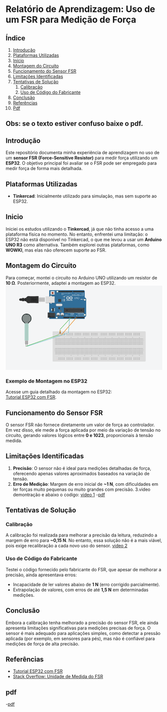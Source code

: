 # Relatório de Aprendizagem: Uso de um FSR para Medição de Força



## Índice

1. [Introdução](#introdução)
2. [Plataformas Utilizadas](#plataformas-utilizadas)
3. [Início](#Inicio)
4. [Montagem do Circuito](#montagem-do-circuito)
5. [Funcionamento do Sensor FSR](#funcionamento-do-sensor-fsr)
6. [Limitações Identificadas](#limitações-identificadas)
7. [Tentativas de Solução](#tentativas-de-solução)
   1. [Calibração](#calibração)
   2. [Uso de Código do Fabricante](#uso-de-código-do-fabricante)
8. [Conclusão](#conclusão)
9. [Referências](#referências)
10. [Pdf](#pdf)

## Obs: se o texto estiver confuso baixe o pdf.

## Introdução
Este repositório documenta minha experiência de aprendizagem no uso de um **sensor FSR (Force-Sensitive Resistor)** para medir força utilizando um **ESP32**. O objetivo principal foi avaliar se o FSR pode ser empregado para medir força de forma mais detalhada.


## Plataformas Utilizadas

- **Tinkercad**: Inicialmente utilizado para simulação, mas sem suporte ao ESP32.
  
## Inicio
  Iniciei os estudos utilizando o **Tinkercad**, já que não tinha acesso a uma plataforma física no momento. No entanto, enfrentei uma limitação: o ESP32 não está disponível no Tinkercad, o que me levou a usar um **Arduino UNO R3** como alternativa. Também explorei outras plataformas, como **WOWKI**, mas elas não oferecem suporte ao FSR.

## Montagem do Circuito

Para começar, montei o circuito no Arduino UNO utilizando um resistor de **10 Ω**. Posteriormente, adaptei a montagem ao ESP32.
![circuitoArduino](Assests/circuito_arduino.png)


### Exemplo de Montagem no ESP32

Acesse um guia detalhado da montagem no ESP32:  
[Tutorial ESP32 com FSR](https://esp32io.com/tutorials/esp32-force-sensor).

## Funcionamento do Sensor FSR

O sensor FSR não fornece diretamente um valor de força ao controlador. Em vez disso, ele mede a força aplicada por meio da variação de tensão no circuito, gerando valores lógicos entre **0 e 1023**, proporcionais à tensão medida.

## Limitações Identificadas

1. **Precisão**: O sensor não é ideal para medições detalhadas de força, oferecendo apenas valores aproximados baseados na variação de tensão.
2. **Erro de Medição**: Margem de erro inicial de **~1 N**, com dificuldades em ler forças muito pequenas ou muito grandes com precisão.
3.video demontração e abaixo o codigo:
 [video 1](https://www.youtube.com/watch?v=DKGKrDX5jP0)
-[pdf](Assests/Relatorio.pdf)


## Tentativas de Solução

### Calibração

A calibração foi realizada para melhorar a precisão da leitura, reduzindo a margem de erro para **~0,15 N**. No entanto, essa solução não é a mais viável, pois exige recalibração a cada novo uso do sensor.
[video 2](https://www.youtube.com/watch?v=IEwyw_3nZmA)

### Uso de Código do Fabricante

Testei o código fornecido pelo fabricante do FSR, que apesar de melhorar a precisão, ainda apresentava erros:
- Incapacidade de ler valores abaixo de **1 N** (erro corrigido parcialmente).
- Extrapolação de valores, com erros de até **1,5 N** em determinadas medições.

## Conclusão

Embora a calibração tenha melhorado a precisão do sensor FSR, ele ainda apresenta limitações significativas para medições precisas de força. O sensor é mais adequado para aplicações simples, como detectar a pressão aplicada (por exemplo, em sensores para pés), mas não é confiável para medições de força de alta precisão.

## Referências

- [Tutorial ESP32 com FSR](https://esp32io.com/tutorials/esp32-force-sensor)  
- [Stack Overflow: Unidade de Medida do FSR](https://stackoverflow.com/questions/61512292/what-is-the-unit-of-measure-for-the-pressure-data-i-collect-using-an-fsr-sesnor)

## pdf
-[pdf](Assests/Relatorio.pdf)
